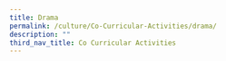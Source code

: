 ```yaml
---
title: Drama
permalink: /culture/Co-Curricular-Activities/drama/
description: ""
third_nav_title: Co Curricular Activities
---
```

